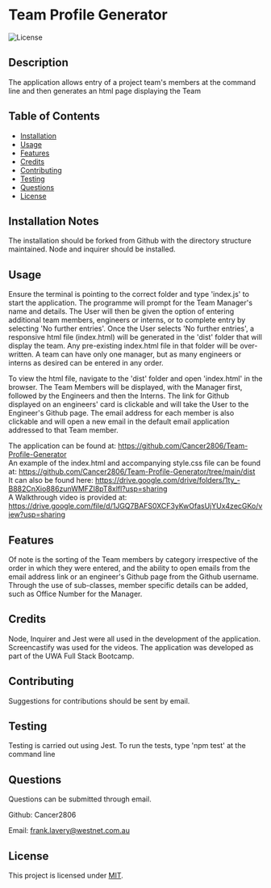 # Team Profile Generator  

![License](https://img.shields.io/badge/License-MIT-yellow.svg)
  

## Description

The application allows entry of a project team's members at the command line and then generates an html page displaying the Team

  
## Table of Contents

- [Installation](#installation-notes)
- [Usage](#usage)
- [Features](#features)
- [Credits](#credits)
- [Contributing](#contributing)
- [Testing](#testing)
- [Questions](#questions)
- [License](#license)



## Installation Notes  

  The installation should be forked from Github with the directory structure maintained.  Node and inquirer should be installed.   


## Usage 

  Ensure the terminal is pointing to the correct folder and type 'index.js' to start the application.  The programme will prompt for the Team Manager's name and details.  The User will then be given the option of entering additional team members, engineers or interns, or to complete entry by selecting 'No further entries'.  Once the User selects 'No further entries', a responsive html file (index.html) will be generated in the 'dist' folder that will display the team.  Any pre-existing index.html file in that folder will be over-written.  A team can have only one manager, but as many engineers or interns as desired can be entered in any order.  
  
  To view the html file, navigate to the 'dist' folder and open 'index.html' in the browser.  The Team Members will be displayed, with the Manager first, followed by the Engineers and then the Interns.  The link for Github displayed on an engineers' card is clickable and will take the User to the Engineer's Github page.  The email address for each member is also clickable and will open a new email in the default email application addressed to that Team member.  

  The application can be found at:  https://github.com/Cancer2806/Team-Profile-Generator  
  An example of the index.html and accompanying style.css file can be found at:  https://github.com/Cancer2806/Team-Profile-Generator/tree/main/dist  
  It can also be found here:  https://drive.google.com/drive/folders/1ty_-B882CnXio886zunWMFZI8pT8xlfl?usp=sharing    
  A Walkthrough video is provided at:  https://drive.google.com/file/d/1JGQ7BAFS0XCF3yKwOfasUjYUx4zecGKo/view?usp=sharing  
  

## Features  

  Of note is the sorting of the Team members by category irrespective of the order in which they were entered, and the ability to open emails from the email address link or an engineer's Github page from the Github username.  Through the use of sub-classes, member specific details can be added, such as Office Number for the Manager.  


## Credits  

  Node, Inquirer and Jest were all used in the development of the application.  Screencastify was used for the videos.  The application was developed as part of the UWA Full Stack Bootcamp.   


## Contributing  

  Suggestions for contributions should be sent by email.   


## Testing  

  Testing is carried out using Jest.  To run the tests, type 'npm test' at the command line   



## Questions
Questions can be submitted through email.  

Github:  Cancer2806

Email:  frank.lavery@westnet.com.au


## License
This project is licensed under [MIT](https://opensource.org/licenses/MIT).